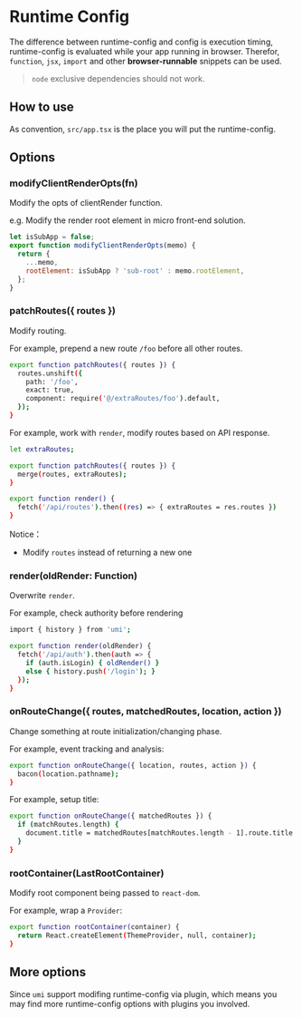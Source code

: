 # Runtime Config

The difference between runtime-config and config is execution timing, runtime-config is evaluated while your app running in browser. Therefor, `function`, `jsx`, `import` and other **browser-runnable** snippets can be used.

> `node` exclusive dependencies should not work.

## How to use

As convention, `src/app.tsx` is the place you will put the runtime-config.

## Options

### modifyClientRenderOpts(fn)

Modify the opts of clientRender function.

e.g. Modify the render root element in micro front-end solution.

```js
let isSubApp = false;
export function modifyClientRenderOpts(memo) {
  return {
    ...memo,
    rootElement: isSubApp ? 'sub-root' : memo.rootElement,
  };
}
```

### patchRoutes({ routes })

Modify routing.

For example, prepend a new route `/foo` before all other routes.

```bash
export function patchRoutes({ routes }) {
  routes.unshift({
    path: '/foo',
    exact: true,
    component: require('@/extraRoutes/foo').default,
  });
}
```

For example, work with `render`, modify routes based on API response.

```bash
let extraRoutes;

export function patchRoutes({ routes }) {
  merge(routes, extraRoutes);
}

export function render() {
  fetch('/api/routes').then((res) => { extraRoutes = res.routes })
}
```

Notice：

- Modify `routes` instead of returning a new one

### render(oldRender: Function)

Overwrite `render`.

For example, check authority before rendering

```bash
import { history } from 'umi';

export function render(oldRender) {
  fetch('/api/auth').then(auth => {
    if (auth.isLogin) { oldRender() }
    else { history.push('/login'); }
  });
}
```

### onRouteChange({ routes, matchedRoutes, location, action })

Change something at route initialization/changing phase.

For example, event tracking and analysis:

```bash
export function onRouteChange({ location, routes, action }) {
  bacon(location.pathname);
}
```

For example, setup title:

```bash
export function onRouteChange({ matchedRoutes }) {
  if (matchRoutes.length) {
    document.title = matchedRoutes[matchRoutes.length - 1].route.title || '';
  }
}
```

### rootContainer(LastRootContainer)

Modify root component being passed to `react-dom`.

For example, wrap a `Provider`:

```bash
export function rootContainer(container) {
  return React.createElement(ThemeProvider, null, container);
}
```

## More options

Since `umi` support modifing runtime-config via plugin, which means you may find more runtime-config options with plugins you involved.
